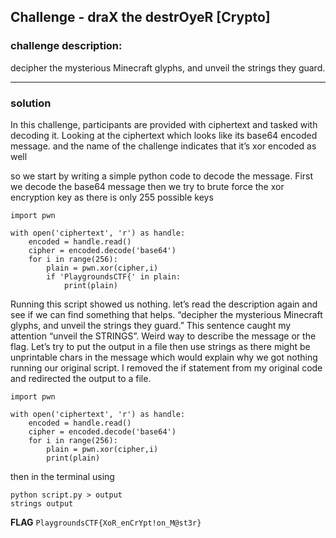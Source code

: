 ## Challenge - draX the destrOyeR [Crypto]

### challenge description: 
decipher the mysterious Minecraft glyphs, and unveil the strings they guard.

---
### solution

In this challenge, participants are provided with ciphertext and tasked with decoding it. Looking at the ciphertext which looks like its base64 encoded message. 
and the name of the challenge indicates that it’s xor encoded as well
  
so we start by writing a simple python code to decode the message.
First we decode the base64 message then we try to brute force the xor encryption key as there is only 255 possible keys

```
import pwn

with open('ciphertext', 'r') as handle:
    encoded = handle.read()
    cipher = encoded.decode('base64')
    for i in range(256):
        plain = pwn.xor(cipher,i)
        if 'PlaygroundsCTF{' in plain:
            print(plain)
```

Running this script showed us nothing. let’s read the description again and see if we can find something that helps.
“decipher the mysterious Minecraft glyphs, and unveil the strings they guard.” This sentence caught my attention “unveil the STRINGS”. Weird way to describe the message or the flag.
Let’s try to put the output in a file then use strings as there might be unprintable chars in the message which would explain why we got nothing running our original script. 
I removed the if statement from my original code and redirected the output to a file.

```
import pwn

with open('ciphertext', 'r') as handle:
    encoded = handle.read()
    cipher = encoded.decode('base64')
    for i in range(256):
        plain = pwn.xor(cipher,i)
        print(plain)
```

then in the terminal using
```
python script.py > output
strings output
```

**FLAG**
```PlaygroundsCTF{XoR_enCrYpt!on_M@st3r}```

